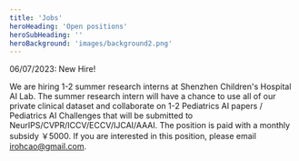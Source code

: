```yaml
---
title: 'Jobs'
heroHeading: 'Open positions'
heroSubHeading: ''
heroBackground: 'images/background2.png'
---
```


06/07/2023: New Hire!

We are hiring 1-2 summer research interns at Shenzhen Children's Hospital AI Lab. The summer research intern will have a chance to use all of our private clinical dataset and collaborate on 1-2 Pediatrics AI papers / Pediatrics AI Challenges that will be submitted to NeurIPS/CVPR/ICCV/ECCV/IJCAI/AAAI. The position is paid with a monthly subsidy ￥5000. If you are interested in this position, please email irohcao@gmail.com.



